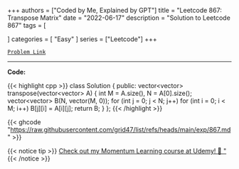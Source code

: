 
+++
authors = ["Coded by Me, Explained by GPT"]
title = "Leetcode 867: Transpose Matrix"
date = "2022-06-17"
description = "Solution to Leetcode 867"
tags = [
    
]
categories = [
    "Easy"
]
series = ["Leetcode"]
+++



[`Problem Link`](https://leetcode.com/problems/transpose-matrix/description/)

---

**Code:**

{{< highlight cpp >}}
class Solution {
public:
    vector<vector<int>> transpose(vector<vector<int>> A) {
        int M = A.size(), N = A[0].size();
        vector<vector<int>> B(N, vector<int>(M, 0));
        for (int j = 0; j < N; j++)
            for (int i = 0; i < M; i++)
                B[j][i] = A[i][j];
        return B;
    }
};
{{< /highlight >}}

{{< ghcode "https://raw.githubusercontent.com/grid47/list/refs/heads/main/exp/867.md" >}}

{{< notice tip >}}
[Check out my Momentum Learning course at Udemy! 🚀 "](https://www.udemy.com/course/blind-75-the-data-structures-and-algorithms-essentials/)
{{< /notice >}}

